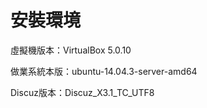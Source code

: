 # **安裝環境**

虛擬機版本：VirtualBox 5.0.10

做業系統本版：ubuntu-14.04.3-server-amd64

Discuz版本：Discuz_X3.1_TC_UTF8

